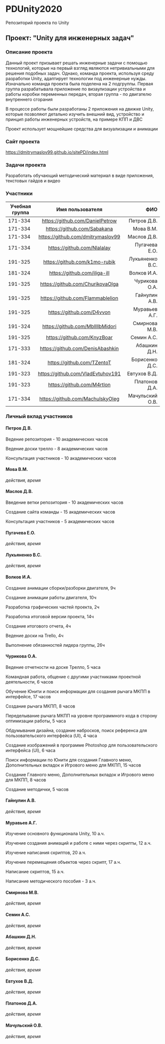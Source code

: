 # PDUnity2020
Репозиторий проекта по Unity

## Проект: "Unity для инженерных задач"

### Описание проекта
Данный проект призывает решать инженерные задачи с помощью технологий, которые на первый взгляд являются нетривиальными для решения подобных задач. Однако, команда проекта, используя среду разработки Unity, адаптирует технологии под инженерные нужды. Изначально команда проекта была поделена на 2 подгруппы. Первая группа разрабатывала приложение по визаулизации устройства и работы коробки переменных передач, вторая группа - по двигателю внутреннего сгорания

В процессе работы были разработаны 2 приложения на движке Unity, которые позволяют детально изучить внешний вид, устройство и принцип работы инженерных устройств, на примере КПП и ДВС

Проект использует мощнейшие средства для визуализации и анимации

### Сайт проекта
https://dmitrymaslov99.github.io/sitePD/index.html

### Задачи проекта
Разработать обучающий методический материал в виде приложения, текстовых гайдов и видео

### Участники
| Учебная группа | Имя пользователя | ФИО |
| ------------- | :------------------: | -----: |
| 171-334 | https://github.com/DanielPetrow | Петров Д.В.|
| 171-334 | https://github.com/Sabakana | Мова В.М.|
| 171-334 | https://github.com/dmitrymaslov99 | Маслов Д.В.|
| 171-334 | https://github.com/Nlalalay | Пугачева Е.О.|
| 191-325 | https://github.com/k1mo-rubik | Лукьяненко В.С.|
| 181-324 | https://github.com/iliga-ill | Волков И.А.|
| 191-325 | https://github.com/ChurikovaOlga | Чурикова О.А.|
| 191-325 | https://github.com/Flammablelion | Гайнулин А.В.|
| 191-325 | https://github.com/D4vvon | Муравьев А.Г.|
| 191-324 | https://github.com/MbllllbMidori | Смирнова М.В.|
| 191-325 | https://github.com/KnyzBoar | Семин А.С.|
| 171-333 | https://github.com/DenisAbashkin | Абашкин Д.Н.|
| 181-324 | https://github.com/TZentoT | Борисенко Д.С.|
| 191-323 | https://github.com/VladEvtuhov191 | Евтухов В.Д.|
| 191-323 | https://github.com/M4rtlon | Платонов Д.А.|
| 171-334 | https://github.com/MachulskyOleg | Мачульский О.В.|

### Личный вклад участников
#### Петров Д.В.
Ведение репозитория - 10 академических часов

Ведение доски трелло - 8 академических часов

Консультация участников - 10 академических часов

#### Мова В.М.
*действия, время*

#### Маслов Д.В.
Введение ветки репозитория - 10 академических часов

Создание сайта команды -  15 академических часов

Консультация участников - 5 академических часов

#### Пугачева Е.О.
*действия, время*

#### Лукьяненко В.С.
*действия, время*

#### Волков И.А.
Создание анимации сборки/разборки двигателя, 9ч

Создание анимации работы двигателя, 10ч

Разработка графических частей проекта, 2ч

Разработка итоговой версии проекта, 14ч

Создание итогового отчета, 4ч

Ведение доски на Trello, 4ч

Выполнение обязанностей лидера группы, 26ч


#### Чурикова О.А.

Ведение отчетности на доске Трелло, 5 часа

Командная работа, общение с другими участниками проектной деятельности, 6 часов

Обучение Юнити и поиск информации для создания рычага МКПП в интерфейсе, 17 часов

Создание рычага МКПП, 8 часов

Переделывание рычага МКПП на уровне программного кода в сторону оптимизации работы, 5 часа

Обдумывания дизайна, создание набросков, поиск референса для пользовательского интерфейса (UI), 4 часа

Создание изображений в программе Photoshop для пользовательского интерфейса (UI), 6 часа

Поиск информации по Юнити для создания Главного меню, Дополнительных вкладок и Игрового меню для МКПП, 15 часов

Создание Главного меню, Дополнительных вкладок и Игрового меню для МКПП, 8 часов

Создание методички, 5 часов




#### Гайнулин А.В.
*действия, время*

#### Муравьев А.Г.

Изучение основного функционала Unity, 10 а.ч.

Изучение создания анимаций и работе с ними через скрипты, 12 а.ч.

Изучение написания скриптов, 20 а.ч.

Изучение перемещения объектов через скрипт, 17 а.ч.

Написание скриптов, 15 а.ч.

Написание методического пособия - 3 а.ч.

#### Смирнова М.В.
*действия, время*

#### Семин А.С.
*действия, время*

#### Абашкин Д.Н.
*действия, время*

#### Борисенко Д.С.
*действия, время*

#### Евтухов В.Д.
*действия, время*

#### Платонов Д.А.
*действия, время*

#### Мачульский О.В.
*действия, время*
